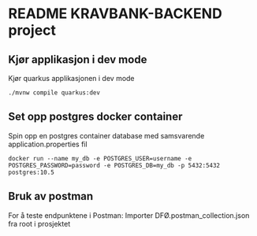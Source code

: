 # README KRAVBANK-BACKEND project


## Kjør applikasjon i dev mode

Kjør quarkus applikasjonen i dev mode

```shell script
./mvnw compile quarkus:dev
```


## Set opp postgres docker container

Spin opp en postgres container database med samsvarende application.properties fil

```shell script
docker run --name my_db -e POSTGRES_USER=username -e POSTGRES_PASSWORD=password -e POSTGRES_DB=my_db -p 5432:5432 postgres:10.5
```


## Bruk av postman 

For å teste endpunktene i Postman: Importer DFØ.postman_collection.json fra root i prosjektet
